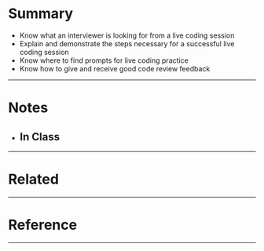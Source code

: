 # Summary
- Know what an interviewer is looking for from a live coding session
- Explain and demonstrate the steps necessary for a successful live coding session
- Know where to find prompts for live coding practice
- Know how to give and receive good code review feedback

---
# Notes
- In Class
	- 
---
# Related

---
# Reference

---

